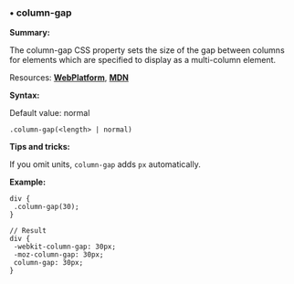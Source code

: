 ### <a name="column-gap"></a> &#8226; column-gap
**Summary:**

The column-gap CSS property sets the size of the gap between columns for elements which are specified to display as a multi-column element.

Resources: **[WebPlatform](http://docs.webplatform.org/wiki/css/properties/column-gap)**, **[MDN](https://developer.mozilla.org/en-US/docs/Web/CSS/column-gap)**

**Syntax:**

Default value: normal

    .column-gap(<length> | normal)

**Tips and tricks:**

  If you omit units, `column-gap` adds `px` automatically. 
  
**Example:**

    div {
     .column-gap(30);
    }
    
    // Result
    div {
     -webkit-column-gap: 30px;
     -moz-column-gap: 30px;
     column-gap: 30px;
    }   

